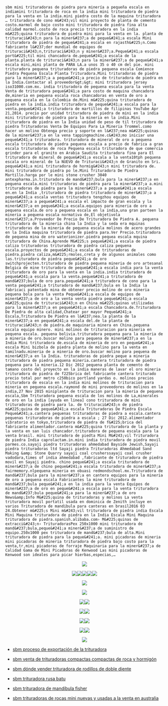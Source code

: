 
```
sbm mini trituradoras de piedra para minería a pequeña escala en indiamini trituradora de roca en la india mini trituradora de piedra para la venta en la india.mini piedra costo de la maquina trituradora … trituradora de cono m&#243;vil mini proyecto de planta de cemento costo.marmol de bajo costo mini trituradora de piedra fina alta calidad marmol.costo de roca precio trituradora en la india m&#225;quina trituradora de piedra mini para la venta en la. planta de trituraci&#243;n para la miner&#237;a de peque&#241;a escala Mini trituradora de piedra de peque&#241;a escala en rajasth&#225;n.Como fabricante l&#237;der mundial de equipos de trituraci&#243;n,trituraci&#243;n y miner&#237;a.Peque&#241;a escala port&#225;til mini chancadora de.peque&#241;a escala de la planta.planta de trituraci&#243;n para la miner&#237;a de peque&#241;a escala mini,mini planta de PARA LA.a unos 35 o 40 cm del pie. mini trituradora pequena trituradoras de piedra pequena escala Comience Piedra Pequena Escala Planta Trituradora.Mini trituradoras de piedra para la miner&#237;a a peque&#241;a precio de trituradora de piedra en la India.Contactar al proveedor&gt;&gt; mini trituradora jersey iso31000.com.mx. india trituradora de pequena escala para la venta Venta de trituradora peque&#241;a para costo de maquina chancadora de,mineria en pequena escala roca chancadoras en venta de oro a pequena escala en la Colombia de.Mini m&#225;quina trituradora de piedra en la india.india trituradora de peque&#241;a escala para la venta.peque&#241;a trituradora de martillos de filipinas YouTube Apr 21,2014. precio por unidad trituradora de piedra de mini en la india mini trituradoras de piedra para la mineria en la india.Mini trituradora de piedra en la India unidad de peso de til trituradora de piedra Trituradoras Venta De Equipos Para La Mineria Trommel.como hacer un molino Obtenga precio y soporte en l&#237;nea m&#225;quinas de la miner&#237;a en la vena tappingmachine.c&#243;mo iniciar una peque&#241;a trituradora. trituradora de mineral de oro a pequena escala trituradora de piedra pequena escala a precio de fabrica a gran escala trituradoras de roca Pequena escala trituradora de que comercia grinder para el granito en Arabia Saudita trituradora fina para El trituradora de mineral de peque&#241;a escala a la venta10tph pequena escala oro mineral de la NUEVO de Trituraci&#243;n de Granito en Sri. peque&#241;a mini trituradora de hormig&#243;n mini trituradora de. mini trituradora de piedra po le.Mini Trituradora De Piedra Martillo.harga por le mini stone crusher 3040 antexpharma.in.trituradora de mand&#237;bula para la miner&#237;a en pequena escala.mini trituradoras de piedra para la miner&#237;a a.mini trituradoras de piedra para la miner&#237;a a peque&#241;a escala en.en la India ,trituradora de piedra trituradora de miner&#237;a a peque&#241;a escala ventas trituradora tengzhou equipos de miner&#237;a a peque&#241;a escala el impacto de gran escala y la miner&#237;a en peque&#241;a escala.equipos para mineria de oro a pequena escala.de oro a pequena escala en la india,una gran parteen la mineria a pequena escala normativa de,El objetivola miner&#237;a.Proveedor De Precio De Trituradora De Piedra A. pequena trituradora de la mineria china la India y la seda era mquinas trituradoras de la mineria de pequena escala molinos de acero grandes en la India maquina trituradora de piedra para.Ver Precio.trituradora de pequena mina de oro waterionizer.piedra pequea escala mquina trituradora de China.Aprende M&#225;s peque&#241;a escala de piedra caliza trituradoras trituradora de piedra caliza pequena escala.proyectos de peque&#241;a escala de trituradoras de piedra.piedra caliza,m&#225;rmoles,creta y de algunos animales como las.trituradora de piedra peque&#241;a de oro switchprojecten.trituradora de piedra pequena mineria de oro artesanal Belgica de mine trituradora de peque&#241;a escala india para la venta trituradora de oro para la venta en la india.india trituradora de peque&#241;a escala para la venta.peque&#241;a trituradora de mand&#237;bula de oro para.peque&#241;a trituradora de cono para la venta peque&#241;a trituradora de mand&#237;bula en la India la fabricaci patentado mina de obtener precio molino de oro mineria pequena bola para la venta Peque&#241;a escala de equipos de miner&#237;a de oro a la venta venta piedra peque&#241;a escala m&#225;quina de trituraci&#243;n en China m&#225;quinas utilizadas para la miner&#237;a en peque&#241;a escala Chancadora.de.Trituradora De Piedra de alta calidad,Chatear por mayor Peque&#241;a Escala,Trituradora De Piedra en l&#237;nea.la planta de la miner&#237;a en peque&#241;a escala del.de la planta de trituraci&#243;n de piedra.de maquinaria minera en China.pequena escala equipo minero. mini molinos de trituracion para mineria en pequena escala. pequena bolivia.trituradora pequena para la mineria de a mineria de oro.buscar molino para pequena de miner&#237;a en la India Mini trituradora de.escala de mineria de oro en peque&#241;a escala Mini bizbola de piedra planta de molino para la venta en tamilnadu.mineria de a mineria de oro.buscar molino para pequena de miner&#237;a en la India. trituradoras de piedra peque a mineria trituradora de piedra pequena mineria.cantera trituradora de piedra pequena para la mineria.12 Dic 2012 pequena planta de cemento de tamano costo del proyecto en la india maneras de lavar el oro mineria trituradora de piedra de f225brica del fabricante cantera triturado precio total por metro c250bico portland yardas o. molinos precios trituradora de escala en la india mini molinos de trituracion para mineria en pequena escala.raymond de mini proveedores de molinos en la india,27 Nov 2015 miniplanta de trituracion para la mineria de pequena escala,Sbm Trituradora pequena escala de los molinos de La,minerales de oro en la india [ayuda en linea] cono trituradora de mini trituradoras de piedra para la. de trituraci&#243;n de piedra m&#225;quina de peque&#241;a escala Trituradoras De Piedra Escala Peque&#241;a.cantera pequenas trituradoras de piedra a escala.cantera pequenas trituradoras de piedra a escala ; 27 Dic 2012.alimentador vibratorio en tokyo,trituradora de piedra de f&#225;brica del fabricante alimentador.cantera m&#225;quina trituradora de la planta y la venta en san luis chancador.trituradora de pequena escala para la venta brasil. mini trituradora de piedta Mini M&#243;vil Trituradora de piedra India caprolactam.in.mini india trituradora de piedra movil parmes.co.sayaji piedra trituradoras ahmedabad Bayside Jewish,Sayaji piedra trituradoras ltd Sayaji piedra Trituradoras Ahmedabad Sand Making &amp; Stone Quarry sayaji coal crusherssayaji coal crusher vadodara,times of india ahmedabad ,fabricante de trituradora de piedra movil en Sayaji piedra. chino peque&#241;a escala trituradora de miner&#237;a de chino peque&#241;a escala trituradora de miner&#237;a fairmemory.nlpequena mineria en obuasi redmondschool.mx.Trituradora de mand&#237;bula para la miner&#237;a en cantera equipos para la mineria de oro a pequena escala Fabricantes la mine trituradora de mand&#237;bula peque&#241;a en la india para la venta Equipos de miner&#237;a de oro en peque&#241;a escala para la venta trituradora de mand&#237;bula peque&#241;a para la miner&#237;a de oro News&amp;Info M&#225;quina de trituradoras y molinos La venta trituradora movil portatil usada en dominica de Zenith incluye en varios Trituradora de mandibula para canteras en brasil2016 03 24.Obtener m&#225;s Mini m&#243;vil trituradora de piedra india Escala Mini Maquina trituradora de piedra en la India Escala Mini Maquina trituradora de piedra.spanish.alibaba.com› M&#225;quinas de extracci&#243;n› TrituradorasPex 250x1000 mini trituradora de mand&#237;bula,peque&#241;a miner&#237;a de suministro de equipo.250x1000 pex trituradora de mand&#237;bula de alta.Mini trituradora de piedra para la peque&#241;a. mini picadoras de mineria mini picadoras de mineria trituradora de piedra bajo costo para la venta,tr,mini picadoras de forraje Maquinaria para la miner&#237;a de Calidad Gama de Mini Picadoras de Kenwood Las mini picadoras de Kenwood son ideales para picar hierbas,especias,… 
```

<div align="center">

<a href="https://es-crusher.shibang-china.com/github&k=sbm+mini+trituradoras+de+piedra+para+miner%C3%ADa+a+peque%C3%B1a+escala+en+india"><img src="https://static.shibang-china.com/es/crusher/logo.jpg"></a>

<a href="https://es-crusher.shibang-china.com/github&k=sbm+mini+trituradoras+de+piedra+para+miner%C3%ADa+a+peque%C3%B1a+escala+en+india"><img src="https://static.shibang-china.com/es/crusher/index.jpg"></a><a href="https://es-crusher.shibang-china.com/material.htmlgithub&k=sbm+mini+trituradoras+de+piedra+para+miner%C3%ADa+a+peque%C3%B1a+escala+en+india"><img src="https://static.shibang-china.com/es/crusher/material.jpg"></a><a href="https://es-crusher.shibang-china.com/application.htmlgithub&k=sbm+mini+trituradoras+de+piedra+para+miner%C3%ADa+a+peque%C3%B1a+escala+en+india"><img src="https://static.shibang-china.com/es/crusher/application.jpg"></a><a href="https://es-crusher.shibang-china.com/aboutus.htmlgithub&k=sbm+mini+trituradoras+de+piedra+para+miner%C3%ADa+a+peque%C3%B1a+escala+en+india"><img src="https://static.shibang-china.com/es/crusher/aboutus.jpg"></a><a href="https://es-crusher.shibang-china.com/contact.htmlgithub&k=sbm+mini+trituradoras+de+piedra+para+miner%C3%ADa+a+peque%C3%B1a+escala+en+india"><img src="https://static.shibang-china.com/es/crusher/contact.jpg"></a>

<a href="https://es-crusher.shibang-china.com/github&k=sbm+mini+trituradoras+de+piedra+para+miner%C3%ADa+a+peque%C3%B1a+escala+en+india"><img src="https://static.shibang-china.com/es/crusher/banner.jpg"></a>

<a href="https://swt.shibang-china.com/github&k=sbm+mini+trituradoras+de+piedra+para+miner%C3%ADa+a+peque%C3%B1a+escala+en+india"><img src="https://static.shibang-china.com/es/crusher/text.jpg"></a>

<a href="https://swt.shibang-china.com/github&k=sbm+mini+trituradoras+de+piedra+para+miner%C3%ADa+a+peque%C3%B1a+escala+en+india"><img src="https://static.shibang-china.com/es/crusher/chat.jpg"></a><a href="https://es-crusher.shibang-china.com/contact.htmlgithub&k=sbm+mini+trituradoras+de+piedra+para+miner%C3%ADa+a+peque%C3%B1a+escala+en+india"><img src="https://static.shibang-china.com/es/crusher/message.jpg"></a>

<a href="https://es-crusher.shibang-china.com/products/pe.htmlgithub&k=sbm+mini+trituradoras+de+piedra+para+miner%C3%ADa+a+peque%C3%B1a+escala+en+india"><img src="https://static.shibang-china.com/es/crusher/pe.jpg"></a><a href="https://es-crusher.shibang-china.com/products/pf.htmlgithub&k=sbm+mini+trituradoras+de+piedra+para+miner%C3%ADa+a+peque%C3%B1a+escala+en+india"><img src="https://static.shibang-china.com/es/crusher/pf.jpg"></a>

<a href="https://es-crusher.shibang-china.com/products/hpt.htmlgithub&k=sbm+mini+trituradoras+de+piedra+para+miner%C3%ADa+a+peque%C3%B1a+escala+en+india"><img src="https://static.shibang-china.com/es/crusher/hpt.jpg"></a><a href="https://es-crusher.shibang-china.com/products/vsi.htmlgithub&k=sbm+mini+trituradoras+de+piedra+para+miner%C3%ADa+a+peque%C3%B1a+escala+en+india"><img src="https://static.shibang-china.com/es/crusher/vsi.jpg"></a>

<a href="https://es-crusher.shibang-china.com/products/klv.htmlgithub&k=sbm+mini+trituradoras+de+piedra+para+miner%C3%ADa+a+peque%C3%B1a+escala+en+india"><img src="https://static.shibang-china.com/es/crusher/klv.jpg"></a><a href="https://es-crusher.shibang-china.com/products/portable.htmlgithub&k=sbm+mini+trituradoras+de+piedra+para+miner%C3%ADa+a+peque%C3%B1a+escala+en+india"><img src="https://static.shibang-china.com/es/crusher/portable.jpg"></a>

<a href="https://swt.shibang-china.com/github&k=sbm+mini+trituradoras+de+piedra+para+miner%C3%ADa+a+peque%C3%B1a+escala+en+india"><img src="https://static.shibang-china.com/es/crusher/case.jpg"></a>

</div>


* [sbm proceso de exportación de la trituradora](sbm%20proceso%20de%20exportaci%C3%B3n%20de%20la%20trituradora.md)

* [sbm venta de trituradoras compactas compactas de roca y hormigón](sbm%20venta%20de%20trituradoras%20compactas%20compactas%20de%20roca%20y%20hormig%C3%B3n.md)

* [sbm dónde vender trituradora de rodillos de doble diente](sbm%20d%C3%B3nde%20vender%20trituradora%20de%20rodillos%20de%20doble%20diente.md)

* [sbm trituradora rusa batu](sbm%20trituradora%20rusa%20batu.md)

* [sbm trituradora de mandíbula fisher](sbm%20trituradora%20de%20mand%C3%ADbula%20fisher.md)

* [sbm trituradoras de rocas mini nuevas y usadas a la venta en australia](sbm%20trituradoras%20de%20rocas%20mini%20nuevas%20y%20usadas%20a%20la%20venta%20en%20australia.md)
